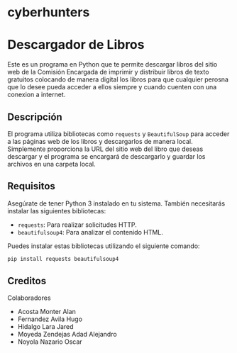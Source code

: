 # cyberhunters
# Descargador de Libros
Este es un programa en Python que te permite descargar libros del sitio web de la Comisión Encargada de imprimir y distribuir libros de texto gratuitos colocando de manera digital los libros para que cualquier perosna que lo desee pueda acceder a ellos siempre y cuando cuenten con una conexion a internet.

## Descripción

El programa utiliza  bibliotecas como `requests` y `BeautifulSoup` para acceder a las páginas web de los libros y descargarlos de manera local. Simplemente proporciona la URL del sitio web del libro que deseas descargar y el programa se encargará de descargarlo y guardar los archivos en una carpeta local.

## Requisitos

Asegúrate de tener Python 3 instalado en tu sistema. También necesitarás instalar las siguientes bibliotecas:

- `requests`: Para realizar solicitudes HTTP.
- `beautifulsoup4`: Para analizar el contenido HTML.

Puedes instalar estas bibliotecas utilizando el siguiente comando:

```bash
pip install requests beautifulsoup4
```
## Creditos 
Colaboradores
* Acosta Monter Alan 
* Fernandez Avila Hugo
* Hidalgo Lara Jared
* Moyeda Zendejas Adad Alejandro
* Noyola Nazario Oscar


